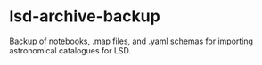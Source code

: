 # lsd-archive-backup

Backup of notebooks, .map files, and .yaml schemas for importing astronomical catalogues for LSD.
